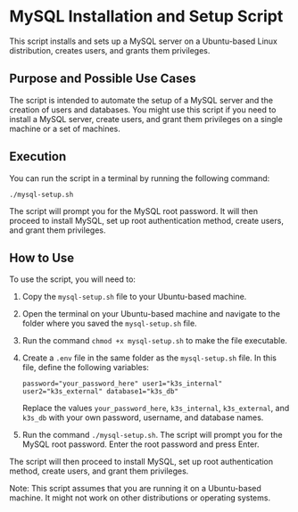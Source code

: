 # MySQL Installation and Setup Script

This script installs and sets up a MySQL server on a Ubuntu-based Linux distribution, creates users, and grants them privileges.

## Purpose and Possible Use Cases

The script is intended to automate the setup of a MySQL server and the creation of users and databases. You might use this script if you need to install a MySQL server, create users, and grant them privileges on a single machine or a set of machines.

## Execution

You can run the script in a terminal by running the following command:

`./mysql-setup.sh`

The script will prompt you for the MySQL root password. It will then proceed to install MySQL, set up root authentication method, create users, and grant them privileges.

## How to Use

To use the script, you will need to:

1.  Copy the `mysql-setup.sh` file to your Ubuntu-based machine.
    
2.  Open the terminal on your Ubuntu-based machine and navigate to the folder where you saved the `mysql-setup.sh` file.
    
3.  Run the command `chmod +x mysql-setup.sh` to make the file executable.
    
4.  Create a `.env` file in the same folder as the `mysql-setup.sh` file. In this file, define the following variables:
    
    `password="your_password_here" user1="k3s_internal" user2="k3s_external" database1="k3s_db"`
    
    Replace the values `your_password_here`, `k3s_internal`, `k3s_external`, and `k3s_db` with your own password, username, and database names.
    
5.  Run the command `./mysql-setup.sh`. The script will prompt you for the MySQL root password. Enter the root password and press Enter.
    

The script will then proceed to install MySQL, set up root authentication method, create users, and grant them privileges.

Note: This script assumes that you are running it on a Ubuntu-based machine. It might not work on other distributions or operating systems.